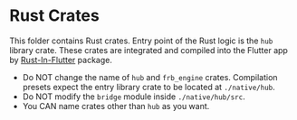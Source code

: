 # Rust Crates

This folder contains Rust crates. Entry point of the Rust logic is the `hub` library crate. These crates are integrated and compiled into the Flutter app by [Rust-In-Flutter](https://github.com/cunarist/rust-in-flutter) package.

- Do NOT change the name of `hub` and `frb_engine` crates. Compilation presets expect the entry library crate to be located at `./native/hub`.
- Do NOT modify the `bridge` module inside `./native/hub/src`.
- You CAN name crates other than `hub` as you want.
